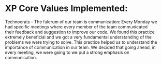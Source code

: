 # XP Core Values Implemented:
Technocrats -
 The fulcrum of our team is communication: 
Every Monday we had specific meetings where every member of the team communicated their feedback and suggestion to improve our code. We found this practice extremely beneficial and we got a very fundamental understanding of the problems we were trying to solve.
This practice helped us to understand the importance of communication in our team. We decided that going ahead, in every meeting, we were going to we put a strong emphasis on communication.
